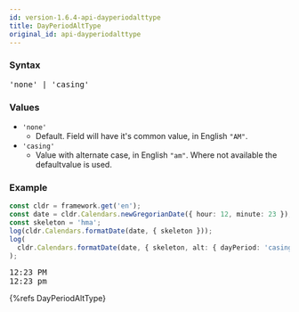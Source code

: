 ```yaml
---
id: version-1.6.4-api-dayperiodalttype
title: DayPeriodAltType
original_id: api-dayperiodalttype
---
```


### Syntax

<pre class="syntax">
'none' | 'casing'
</pre>

### Values

- `'none'`
  - Default. Field will have it's common value, in English `"AM"`.
- `'casing'`
  - Value with alternate case, in English `"am"`. Where not available the defaultvalue is used.

### Example

```typescript
const cldr = framework.get('en');
const date = cldr.Calendars.newGregorianDate({ hour: 12, minute: 23 });
const skeleton = 'hma';
log(cldr.Calendars.formatDate(date, { skeleton }));
log(
  cldr.Calendars.formatDate(date, { skeleton, alt: { dayPeriod: 'casing' } })
);
```
<pre class="output">
12:23 PM
12:23 pm
</pre>


{%refs DayPeriodAltType}
